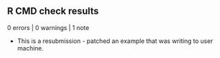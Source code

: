 ## R CMD check results

0 errors | 0 warnings | 1 note

* This is a resubmission - patched an example that was writing to user machine.
